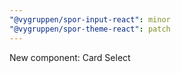 ```yaml
---
"@vygruppen/spor-input-react": minor
"@vygruppen/spor-theme-react": patch
---
```


New component: Card Select
